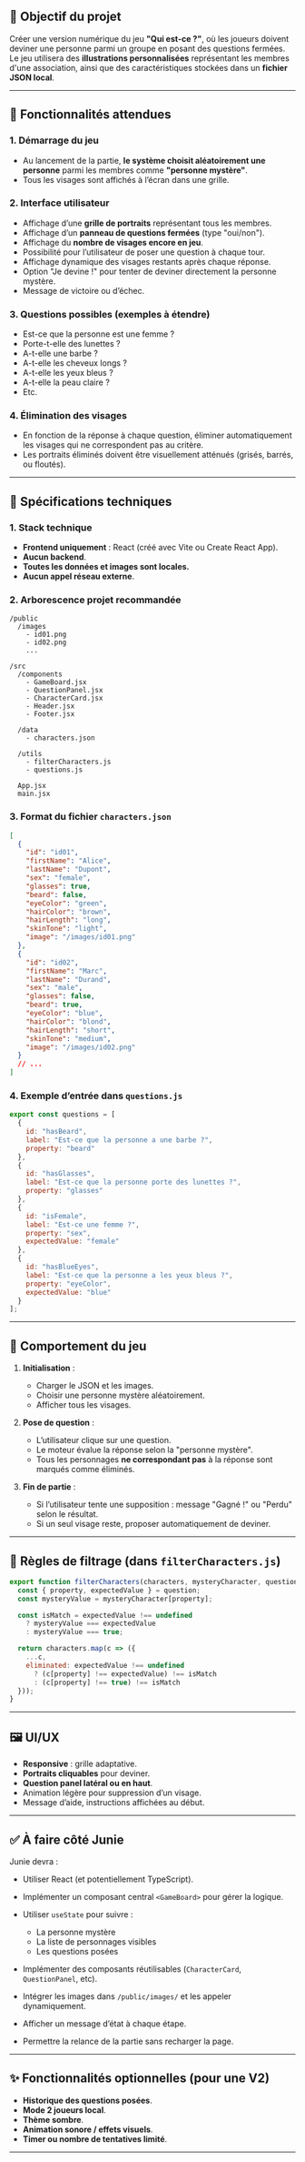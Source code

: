 
## 🎯 Objectif du projet

Créer une version numérique du jeu **"Qui est-ce ?"**, où les joueurs doivent deviner une personne parmi un groupe en posant des questions fermées. Le jeu utilisera des **illustrations personnalisées** représentant les membres d'une association, ainsi que des caractéristiques stockées dans un **fichier JSON local**.

---

## 🧩 Fonctionnalités attendues

### 1. Démarrage du jeu

* Au lancement de la partie, **le système choisit aléatoirement une personne** parmi les membres comme **"personne mystère"**.
* Tous les visages sont affichés à l’écran dans une grille.

### 2. Interface utilisateur

* Affichage d’une **grille de portraits** représentant tous les membres.
* Affichage d’un **panneau de questions fermées** (type "oui/non").
* Affichage du **nombre de visages encore en jeu**.
* Possibilité pour l’utilisateur de poser une question à chaque tour.
* Affichage dynamique des visages restants après chaque réponse.
* Option "Je devine !" pour tenter de deviner directement la personne mystère.
* Message de victoire ou d’échec.

### 3. Questions possibles (exemples à étendre)

* Est-ce que la personne est une femme ?
* Porte-t-elle des lunettes ?
* A-t-elle une barbe ?
* A-t-elle les cheveux longs ?
* A-t-elle les yeux bleus ?
* A-t-elle la peau claire ?
* Etc.

### 4. Élimination des visages

* En fonction de la réponse à chaque question, éliminer automatiquement les visages qui ne correspondent pas au critère.
* Les portraits éliminés doivent être visuellement atténués (grisés, barrés, ou floutés).

---

## 🔧 Spécifications techniques

### 1. Stack technique

* **Frontend uniquement** : React (créé avec Vite ou Create React App).
* **Aucun backend**.
* **Toutes les données et images sont locales.**
* **Aucun appel réseau externe**.

### 2. Arborescence projet recommandée

```
/public
  /images
    - id01.png
    - id02.png
    ...

/src
  /components
    - GameBoard.jsx
    - QuestionPanel.jsx
    - CharacterCard.jsx
    - Header.jsx
    - Footer.jsx

  /data
    - characters.json

  /utils
    - filterCharacters.js
    - questions.js

  App.jsx
  main.jsx
```

### 3. Format du fichier `characters.json`

```json
[
  {
    "id": "id01",
    "firstName": "Alice",
    "lastName": "Dupont",
    "sex": "female",
    "glasses": true,
    "beard": false,
    "eyeColor": "green",
    "hairColor": "brown",
    "hairLength": "long",
    "skinTone": "light",
    "image": "/images/id01.png"
  },
  {
    "id": "id02",
    "firstName": "Marc",
    "lastName": "Durand",
    "sex": "male",
    "glasses": false,
    "beard": true,
    "eyeColor": "blue",
    "hairColor": "blond",
    "hairLength": "short",
    "skinTone": "medium",
    "image": "/images/id02.png"
  }
  // ...
]
```

### 4. Exemple d’entrée dans `questions.js`

```js
export const questions = [
  {
    id: "hasBeard",
    label: "Est-ce que la personne a une barbe ?",
    property: "beard"
  },
  {
    id: "hasGlasses",
    label: "Est-ce que la personne porte des lunettes ?",
    property: "glasses"
  },
  {
    id: "isFemale",
    label: "Est-ce une femme ?",
    property: "sex",
    expectedValue: "female"
  },
  {
    id: "hasBlueEyes",
    label: "Est-ce que la personne a les yeux bleus ?",
    property: "eyeColor",
    expectedValue: "blue"
  }
];
```

---

## 🔄 Comportement du jeu

1. **Initialisation** :

    * Charger le JSON et les images.
    * Choisir une personne mystère aléatoirement.
    * Afficher tous les visages.

2. **Pose de question** :

    * L’utilisateur clique sur une question.
    * Le moteur évalue la réponse selon la "personne mystère".
    * Tous les personnages **ne correspondant pas** à la réponse sont marqués comme éliminés.

3. **Fin de partie** :

    * Si l’utilisateur tente une supposition : message "Gagné !" ou "Perdu" selon le résultat.
    * Si un seul visage reste, proposer automatiquement de deviner.

---

## 🧠 Règles de filtrage (dans `filterCharacters.js`)

```js
export function filterCharacters(characters, mysteryCharacter, question) {
  const { property, expectedValue } = question;
  const mysteryValue = mysteryCharacter[property];

  const isMatch = expectedValue !== undefined
    ? mysteryValue === expectedValue
    : mysteryValue === true;

  return characters.map(c => ({
    ...c,
    eliminated: expectedValue !== undefined
      ? (c[property] !== expectedValue) !== isMatch
      : (c[property] !== true) !== isMatch
  }));
}
```

---

## 🖼️ UI/UX

* **Responsive** : grille adaptative.
* **Portraits cliquables** pour deviner.
* **Question panel latéral ou en haut**.
* Animation légère pour suppression d’un visage.
* Message d’aide, instructions affichées au début.

---

## ✅ À faire côté Junie

Junie devra :

* Utiliser React (et potentiellement TypeScript).
* Implémenter un composant central `<GameBoard>` pour gérer la logique.
* Utiliser `useState` pour suivre :

    * La personne mystère
    * La liste de personnages visibles
    * Les questions posées
* Implémenter des composants réutilisables (`CharacterCard`, `QuestionPanel`, etc).
* Intégrer les images dans `/public/images/` et les appeler dynamiquement.
* Afficher un message d’état à chaque étape.
* Permettre la relance de la partie sans recharger la page.

---

## ✨ Fonctionnalités optionnelles (pour une V2)

* **Historique des questions posées**.
* **Mode 2 joueurs local**.
* **Thème sombre**.
* **Animation sonore / effets visuels**.
* **Timer ou nombre de tentatives limité**.

---

